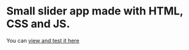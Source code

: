 # Small slider app made with HTML, CSS and JS. #
You can [view and test it here](https://vaskovskied.github.io/slider-js-pet/)
